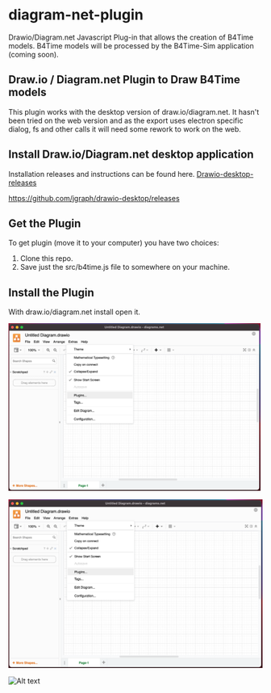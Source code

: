 # diagram-net-plugin
Drawio/Diagram.net Javascript Plug-in that allows the creation of B4Time models. B4Time models will be processed by the B4Time-Sim application (coming soon).

## Draw.io / Diagram.net Plugin to Draw B4Time models
This plugin works with the desktop version of draw.io/diagram.net. It hasn't been tried on the web version and as the export uses electron specific dialog, fs and other calls it will need some rework to work on the web.

## Install Draw.io/Diagram.net desktop application
Installation releases and instructions can be found here.
[Drawio-desktop-releases](https://github.com/jgraph/drawio-desktop/releases)

https://github.com/jgraph/drawio-desktop/releases

## Get the Plugin
To get plugin (move it to your computer) you have two choices:
1. Clone this repo.
2. Save just the src/b4time.js file to somewhere on your machine.

## Install the Plugin
With draw.io/diagram.net install open it.

<img src="/assets/01_Extra_Plugin.png?raw=true" alt="drawing" width="500"/>

![](/assets/01_Extra_Plugin.png?raw=true)



![Alt text](/relative/path/to/img.jpg?raw=true "Optional Title")
